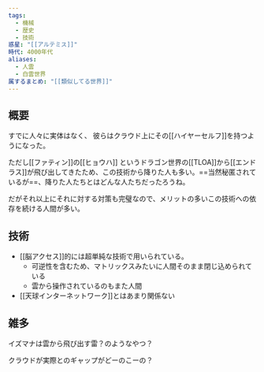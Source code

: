 ```yaml
---
tags:
  - 機械
  - 歴史
  - 技術
惑星: "[[アルテミス]]"
時代: 4000年代
aliases:
  - 人雲
  - 白雲世界
属するまとめ: "[[類似してる世界]]"
---
```

## 概要
すでに人々に実体はなく、
彼らはクラウド上にその[[ハイヤーセルフ]]を持つようになった。

ただし[[ファティン]]の[[ヒョウハ]]
というドラゴン世界の[[TLOA]]から[[エンドラス]]が飛び出してきたため、この技術から降りた人も多い。==当然秘匿されているが==、降りた人たちとはどんな人たちだったろうね。

だがそれ以上にそれに対する対策も完璧なので、メリットの多いこの技術への依存を続ける人間が多い。
## 技術
- [[脳アクセス]]的には超単純な技術で用いられている。
	- 可逆性を含むため、マトリックスみたいに人間そのまま閉じ込められている
	- 雲から操作されているのもまた人間
- [[天球インターネットワーク]]とはあまり関係ない


## 雑多
イズマナは雲から飛び出す雷？のようなやつ？

クラウドが実際とのギャップがどーのこーの？
